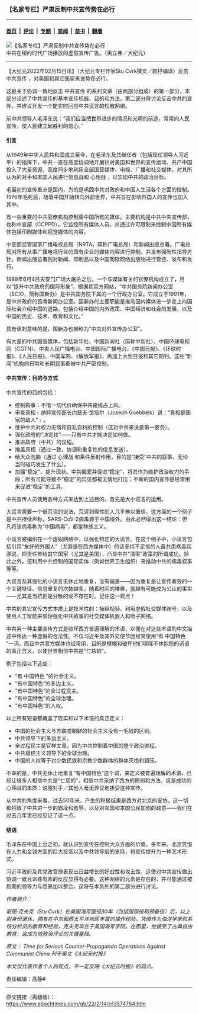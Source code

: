 ### 【名家专栏】严肃反制中共宣传势在必行

---

#### [首页](../../../..?n13574764) &nbsp;|&nbsp; [评论](../../../../../epoch-comment?n13574764) &nbsp;|&nbsp; [专题](../../../../../epoch-special?n13574764) &nbsp;|&nbsp; [禁闻](../../../../../epoch-news?n13574764) &nbsp;|&nbsp; [禁书](../../../../../books?n13574764) &nbsp;|&nbsp; [翻墙](https://github.com/gfw-breaker/nogfw/blob/master/README.md?n13574764)


<div><img alt="【名家专栏】严肃反制中共宣传势在必行" class="attachment-djy_600_400 size-djy_600_400 wp-post-image" src="https://i.epochtimes.com/assets/uploads/2022/02/id13574888-yi.jpeg"/>
<div class="caption">
 中共在纽约时代广场播放的虚假宣传广告。（奥立弗／大纪元）
</div></div><hr/><div class="post_content" id="artbody" itemprop="articleBody">
 <!-- article content begin -->
 <p>
  【大纪元2022年02月15日讯】（大纪元专栏作家Stu Cvrk撰文／颜抒编译）反击
  <ok href="https://www.epochtimes.com/gb/tag/%E4%B8%AD%E5%85%B1%E5%AE%A3%E4%BC%A0.html">
   中共宣传
  </ok>
  ，对美国和其它国家来说势在必行。
 </p>
 <p>
  这是关于协调一致地反击
  <ok href="https://www.epochtimes.com/gb/tag/%E4%B8%AD%E5%85%B1%E5%AE%A3%E4%BC%A0.html">
   中共宣传
  </ok>
  的系列文章（由两部分组成）的第一部分。本部分论述了中共宣传的基本宣传机器、目的和方法。第二部分将讨论反击中共的宣传，并建议开发一个能实时回应中共谎言的松散网络。
 </p>
 <p>
  前中共领导人毛泽东说：“我们应当把世界进步的情况和光明的前途，常常向人民宣传，使人民建立起胜利的信心。”
 </p>
 <h4>
  <strong>
   引言
  </strong>
 </h4>
 <p>
  从1949年中华人民共和国成立至今，在毛泽东及其继任者（包括现任领导人习近平）的指挥下，中共一直在高度协调地开展针对美国和世界的宣传运动。共产中国投入了大量资源，高度同步地利用全部国营媒体、电视、广播和社交媒体，对其所认为的对手和本国人民进行信息战和
  <ok href="https://www.epochtimes.com/gb/tag/%E5%BF%83%E7%90%86%E6%88%98.html">
   心理战
  </ok>
  ，以实现中共的政治目标。
 </p>
 <p>
  毛最初的宣传重点是国内，为的是巩固中共对政府和中国人生活各个方面的控制。1976年毛死后，随着中国开始转向外部世界，中共旨在影响外国人的宣传也加入其中。
 </p>
 <p>
  有一些重要的中共官僚机构控制着中国所有的媒体。主要机构是中共中央宣传部，也称中宣部（CCPPD）。它监控所有媒体人员，并通过许可限制来控制中国所有媒体包括印刷媒体和视觉媒体的内容。
 </p>
 <p>
  中宣部监管国家广播电视总局（NRTA，简称广电总局）和新闻出版总署。广电总局对所有从事广播电视行业的国有企业的媒体内容进行控制，并发布强制性指导方针。新闻出版总署则对新闻、印刷品以及中国网际网络出版物进行管控、发布和发行。
 </p>
 <p>
  1989年6月4日天安门广场大屠杀之后，一个与媒体有关的官僚机构成立了，用以“提升中共政府的国际形象”。根据其官方网站，“中共国务院新闻办公室（SCIO，简称国新办）是中共国务院下属的一个行政办公室。它成立于1991年，是中共政府的首席新闻办公室。国新办的主要职能是推动国内媒体进一步走上向国际社会介绍中国的道路，包括介绍中国的内外政策、中国经济和社会的发展，以及中国的历史、技术、教育和文化。”
 </p>
 <p>
  具有讽刺意味的是，国新办也被称为“中央对外宣传办公室”。
 </p>
 <p>
  有大量的中共国营媒体，包括新华社、中国新闻社（简称中新社）、中国环球电视网（CGTN）、中央人民广播电台、中国国际广播电台、《中国日报》、《环球时报》、《人民日报》、中国军网、《解放军报》，再加上大型日报和其它期刊。这些“新闻”机构的日常和长期叙事都被中共严密控制。
 </p>
 <h4>
  <strong>
   中共宣传：目的与方式
  </strong>
 </h4>
 <p>
  中共宣传的目的包括：
 </p>
 <ul>
  <li>
   控制叙事：不惜一切代价确保中共路线占上风。
  </li>
  <li>
   审查真相﹝纳粹宣传部长约瑟夫‧戈培尔（Joseph Goebbels）说：“真相是国家的敌人”﹞。
  </li>
  <li>
   维护中共对权力无情和自私自利的控制（这对中共来说是第一要务）。
  </li>
  <li>
   强化政府的“决定权”——只有中共才能决定如何做。
  </li>
  <li>
   推进政府（中共）的议程。
  </li>
  <li>
   掩盖真相（通过一致、协调和重复性的信息发送）。
  </li>
  <li>
   给大众洗脑（通过
   <ok href="https://www.epochtimes.com/gb/tag/%E5%BF%83%E7%90%86%E6%88%98.html">
    心理战
   </ok>
   和条件反射作用，目的是“接受”中共的叙事，无论当时碰巧发生了什么）。
  </li>
  <li>
   加强“稳定”、提升现状。中共偏爱并促进“稳定”，将其作为维护政治权力的手段；所有可能导致不“稳定”的异见都被无情地打压；不断的国内宣传是经常用来促进“稳定”的工具。
  </li>
 </ul>
 <p>
  中共宣传人员使用各种方式来达到上述目的。首先是大小谎言的运用。
 </p>
 <p>
  大谎言需要一个很荒谬的说法，荒谬到理性的人几乎难以置信。这方面的一个例子是中共持续声称，SARS-CoV-2病毒源于中国境外。由此必然得出这一结论：但凡将该病毒称为“中国病毒”，都是种族主义。
 </p>
 <p>
  小谎言被编织在一个虚拟网络中，以强化特定的大谎言。在这个例子中，小谎言包括引用“友好的外国人”（尤其是在西方媒体中）的话支持不足信的人畜共患病毒起源说，把责任推给其它国家（尤其是美国），凸显中共“清零”政策的所谓成功。除此之外，还利用中共控制的国际实体（例如世界卫生组织）来推动中共的病毒叙事等等。
 </p>
 <p>
  大谎言及其强化的小谎言无休止地重复，没有偏差——因为重复是让宣传奏效的一个关键特征。信息重复的次数越多，随着时间的推移，就越有可能成为公认的事实——尤其是当抗拒是分散的或不存在时。记住这一观点！
 </p>
 <p>
  中共的其它宣传方式本质上是技术性的：操纵视频、利用虚假社交媒体账号，以及使用人工智能来管理强化中共叙事的社交媒体机器人和喷子网络。
 </p>
 <p>
  中共另一种主要宣传方式是败坏西方普遍理解的术语，以便在对这些术语的中文描述中传达一种虚假的合法性。不仅习近平及其外交使节团经常使用“有
  <ok href="https://www.epochtimes.com/gb/tag/%E4%B8%AD%E5%9B%BD%E7%89%B9%E8%89%B2.html">
   中国特色
  </ok>
  ”一词，而且中共官方媒体也经常用，目的是模糊和破坏他们喋喋不休抱怨的词语的真正含义，以使世界相信中共是“仁慈的”。
 </p>
 <p>
  例子包括以下这些：
 </p>
 <ul>
  <li>
   “有
   <ok href="https://www.epochtimes.com/gb/tag/%E4%B8%AD%E5%9B%BD%E7%89%B9%E8%89%B2.html">
    中国特色
   </ok>
   ”的社会主义。
  </li>
  <li>
   “有中国特色”的多边主义。
  </li>
  <li>
   “有中国特色”的全过程民主。
  </li>
  <li>
   “有中国特色”的全球治理。
  </li>
  <li>
   “有中国特色”的人权。
  </li>
 </ul>
 <p>
  以上所有短语都掩盖了现实和以下术语的真正定义：
 </p>
 <ul>
  <li>
   中国的社会主义与苏联或朝鲜的社会主义没有一毛钱的区别。
  </li>
  <li>
   中共领导下的多边主义。
  </li>
  <li>
   全过程民主是官样文章，因为中共控制着中国的整个政治进程。
  </li>
  <li>
   中共极权主义领导下的全球治理。
  </li>
  <li>
   中国的人权等于对少数民族和宗教少数群体的群体灭绝和镇压。
  </li>
 </ul>
 <p>
  不幸的是，中共无休止地重复“有中国特色”这个词，来定义被普遍理解的术语，已经让很多人相信中共是“仁慈的”，相信中共采纳了西方的原则和方法。这是成功的心理战的本质：说服对手／其他人毫无异议地接受这种宣传。
 </p>
 <p>
  从中共的角度来看，过去50年来，产生的积极结果是西方对北京的妥协。这一切都招致了中共进一步的霸凌和羞辱，以及对邻国和本国公民加剧的敌意——我们在过去几年里已经见证了这一点。
 </p>
 <h4>
  <strong>
   结语
  </strong>
 </h4>
 <p>
  毛泽东在中国上台之初，就认识到宣传在控制大众方面的价值。多年来，北京凭借在人力和金钱方面的巨大投资以及中共领导层的支持，将宣传提升为一种艺术形式。
 </p>
 <p>
  习近平政府及其党政官僚表现出日益增长的好战性和攻击性，这使对中共宣传做出协调一致且训练有素的反应显得有必要。这种网络的元素是存在的，并可能通过被启蒙的领导力与愿景加以整合。这将在本系列的第二部分进行讨论。
 </p>
 <p>
  <em>
   作者简介：
  </em>
 </p>
 <p>
  <em>
   斯图‧克夫克（Stu Cvrk）在美国海军服役30年（包括服现役和预备役）后，以上尉身份退休，拥有在中东和西太平洋地区丰富的操作经验。凭借作为海洋学家和系统分析员的教育和经验，克夫克毕业于美国海军学院。在那里，他接受了古典自由教育，这成为他政治评论的关键基础。
  </em>
 </p>
 <p>
  <em>
   原文：
   <ok href="https://www.theepochtimes.com/time-for-serious-counter-propaganda-operations-against-communist-china_4249250.html?slsuccess=1">
    Time for Serious Counter-Propaganda Operations Against Communist China
   </ok>
   刊于英文《大纪元时报》
  </em>
 </p>
 <p>
  <em>
   本文仅代表作者个人的观点，不一定反映《大纪元时报》的观点。
  </em>
 </p>
 <p>
  责任编辑：高静#
 </p>
 <!-- article content end -->
 <div id="below_article_ad">
 </div>
</div>


---

原文链接（需翻墙）：https://www.epochtimes.com/gb/22/2/14/n13574764.htm